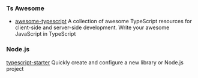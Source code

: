 ### Ts Awesome

* [awesome-typescript](https://github.com/dzharii/awesome-typescript) A collection of awesome TypeScript resources for client-side and server-side development. Write your awesome JavaScript in TypeScript



### Node.js

[typescript-starter](https://github.com/bitjson/typescript-starter) Quickly create and configure a new library or Node.js project

